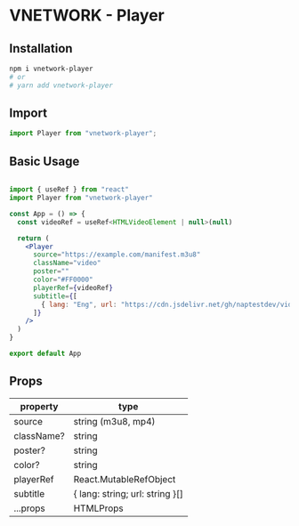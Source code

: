 # VNETWORK - Player

## Installation

```bash
npm i vnetwork-player
# or
# yarn add vnetwork-player
```

## Import

```jsx
import Player from "vnetwork-player";
```

## Basic Usage

```jsx

import { useRef } from "react"
import Player from "vnetwork-player"

const App = () => {
  const videoRef = useRef<HTMLVideoElement | null>(null)

  return (
    <Player
      source="https://example.com/manifest.m3u8"
      className="video"
      poster=""
      color="#FF0000"
      playerRef={videoRef}
      subtitle={[
        { lang: "Eng", url: "https://cdn.jsdelivr.net/gh/naptestdev/video-examples@master/fr.vtt" }
      ]}
    />
  )
}

export default App

```

## Props

| property                    | type                 |
| --------------------------- | -------------------- |
| source                      | string (m3u8, mp4)   |
| className?                  | string               |
| poster?                     | string               |
| color?                      | string               |
| playerRef                   | React.MutableRefObject<HTMLVideoElement>       |
| subtitle                    | { lang: string; url: string }[]           |
| ...props                    | HTMLProps<HTMLVideoElement>      |


